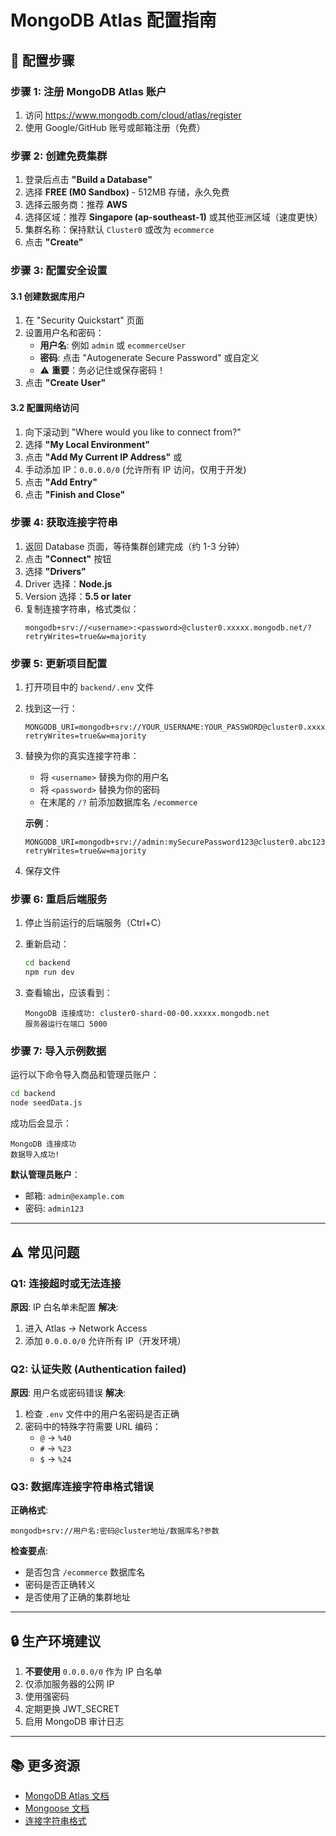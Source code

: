 # MongoDB Atlas 配置指南

## 📝 配置步骤

### 步骤 1: 注册 MongoDB Atlas 账户

1. 访问 https://www.mongodb.com/cloud/atlas/register
2. 使用 Google/GitHub 账号或邮箱注册（免费）

### 步骤 2: 创建免费集群

1. 登录后点击 **"Build a Database"**
2. 选择 **FREE (M0 Sandbox)** - 512MB 存储，永久免费
3. 选择云服务商：推荐 **AWS**
4. 选择区域：推荐 **Singapore (ap-southeast-1)** 或其他亚洲区域（速度更快）
5. 集群名称：保持默认 `Cluster0` 或改为 `ecommerce`
6. 点击 **"Create"**

### 步骤 3: 配置安全设置

#### 3.1 创建数据库用户

1. 在 "Security Quickstart" 页面
2. 设置用户名和密码：
   - **用户名**: 例如 `admin` 或 `ecommerceUser`
   - **密码**: 点击 "Autogenerate Secure Password" 或自定义
   - ⚠️ **重要**：务必记住或保存密码！
3. 点击 **"Create User"**

#### 3.2 配置网络访问

1. 向下滚动到 "Where would you like to connect from?"
2. 选择 **"My Local Environment"**
3. 点击 **"Add My Current IP Address"** 或
4. 手动添加 IP：`0.0.0.0/0` (允许所有 IP 访问，仅用于开发)
5. 点击 **"Add Entry"**
6. 点击 **"Finish and Close"**

### 步骤 4: 获取连接字符串

1. 返回 Database 页面，等待集群创建完成（约 1-3 分钟）
2. 点击 **"Connect"** 按钮
3. 选择 **"Drivers"**
4. Driver 选择：**Node.js**
5. Version 选择：**5.5 or later**
6. 复制连接字符串，格式类似：
   ```
   mongodb+srv://<username>:<password>@cluster0.xxxxx.mongodb.net/?retryWrites=true&w=majority
   ```

### 步骤 5: 更新项目配置

1. 打开项目中的 `backend/.env` 文件
2. 找到这一行：
   ```
   MONGODB_URI=mongodb+srv://YOUR_USERNAME:YOUR_PASSWORD@cluster0.xxxxx.mongodb.net/ecommerce?retryWrites=true&w=majority
   ```
3. 替换为你的真实连接字符串：
   - 将 `<username>` 替换为你的用户名
   - 将 `<password>` 替换为你的密码
   - 在末尾的 `/?` 前添加数据库名 `/ecommerce`

   **示例**：
   ```
   MONGODB_URI=mongodb+srv://admin:mySecurePassword123@cluster0.abc123.mongodb.net/ecommerce?retryWrites=true&w=majority
   ```

4. 保存文件

### 步骤 6: 重启后端服务

1. 停止当前运行的后端服务（Ctrl+C）
2. 重新启动：
   ```bash
   cd backend
   npm run dev
   ```

3. 查看输出，应该看到：
   ```
   MongoDB 连接成功: cluster0-shard-00-00.xxxxx.mongodb.net
   服务器运行在端口 5000
   ```

### 步骤 7: 导入示例数据

运行以下命令导入商品和管理员账户：

```bash
cd backend
node seedData.js
```

成功后会显示：
```
MongoDB 连接成功
数据导入成功!
```

**默认管理员账户**：
- 邮箱: `admin@example.com`
- 密码: `admin123`

---

## ⚠️ 常见问题

### Q1: 连接超时或无法连接

**原因**: IP 白名单未配置
**解决**:
1. 进入 Atlas -> Network Access
2. 添加 `0.0.0.0/0` 允许所有 IP（开发环境）

### Q2: 认证失败 (Authentication failed)

**原因**: 用户名或密码错误
**解决**:
1. 检查 `.env` 文件中的用户名密码是否正确
2. 密码中的特殊字符需要 URL 编码：
   - `@` → `%40`
   - `#` → `%23`
   - `$` → `%24`

### Q3: 数据库连接字符串格式错误

**正确格式**:
```
mongodb+srv://用户名:密码@cluster地址/数据库名?参数
```

**检查要点**:
- 是否包含 `/ecommerce` 数据库名
- 密码是否正确转义
- 是否使用了正确的集群地址

---

## 🔒 生产环境建议

1. **不要使用** `0.0.0.0/0` 作为 IP 白名单
2. 仅添加服务器的公网 IP
3. 使用强密码
4. 定期更换 JWT_SECRET
5. 启用 MongoDB 审计日志

---

## 📚 更多资源

- [MongoDB Atlas 文档](https://www.mongodb.com/docs/atlas/)
- [Mongoose 文档](https://mongoosejs.com/docs/)
- [连接字符串格式](https://www.mongodb.com/docs/manual/reference/connection-string/)
